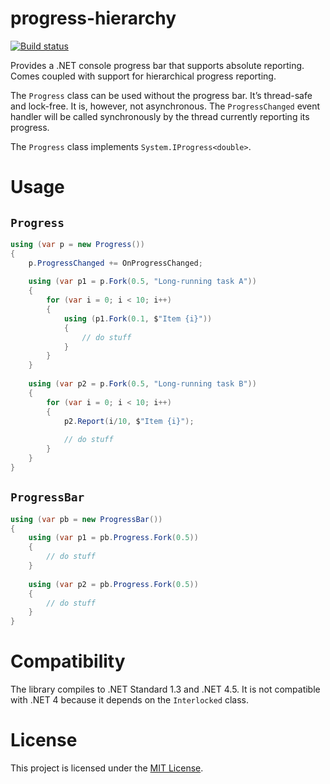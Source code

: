 # progress-hierarchy

[![Build status](https://ci.appveyor.com/api/projects/status/608vb74fnm50iv8h/branch/master?svg=true)](https://ci.appveyor.com/project/fuzzykiller/progress-hierarchy/branch/master)

Provides a .NET console progress bar that supports absolute reporting. Comes coupled with support for hierarchical progress reporting.

The `Progress` class can be used without the progress bar. It’s thread-safe and lock-free. It is, however, not asynchronous. The `ProgressChanged` event handler will be called synchronously by the thread currently reporting its progress.

The `Progress` class implements `System.IProgress<double>`.

# Usage

## `Progress`

```C#
using (var p = new Progress())
{
    p.ProgressChanged += OnProgressChanged;
    
    using (var p1 = p.Fork(0.5, "Long-running task A"))
    {
        for (var i = 0; i < 10; i++)
        {
            using (p1.Fork(0.1, $"Item {i}"))
            {
                // do stuff
            }
        }
    }
    
    using (var p2 = p.Fork(0.5, "Long-running task B"))
    {
        for (var i = 0; i < 10; i++)
        {
            p2.Report(i/10, $"Item {i}");
            
            // do stuff
        }
    }
}
```

## `ProgressBar`

```C#
using (var pb = new ProgressBar())
{
    using (var p1 = pb.Progress.Fork(0.5))
    {
        // do stuff
    }
    
    using (var p2 = pb.Progress.Fork(0.5))
    {
        // do stuff
    }
}
```
# Compatibility

The library compiles to .NET Standard 1.3 and .NET 4.5. It is not compatible with .NET 4 because it depends on the `Interlocked` class.

# License

This project is licensed under the [MIT License](LICENSE).